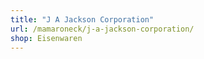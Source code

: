 ```yaml
---
title: "J A Jackson Corporation"
url: /mamaroneck/j-a-jackson-corporation/
shop: Eisenwaren
---
```


